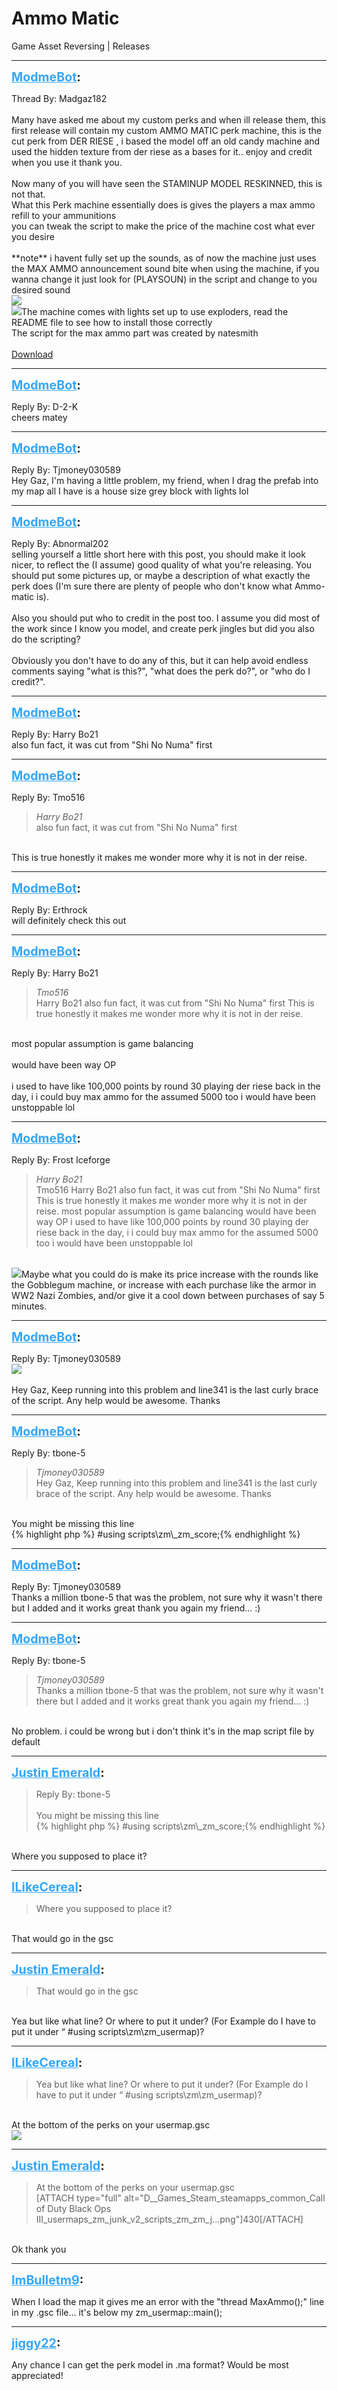 # Ammo Matic
Game Asset Reversing | Releases

---
<strong style="font-size: 1.4em;"><span style="text-decoration: underline;text-decoration-color: #34a7f9;"><span style="color:#34a7f9;">ModmeBot</span></span>:</strong>

<p>Thread By: Madgaz182<br /> <br />Many have asked me about my custom perks and when ill release them, this first release will contain my custom AMMO MATIC perk machine, this is the cut perk from DER RIESE , i based the model off an old candy machine and used the hidden texture from der riese as a bases for it.. enjoy and credit when you use it thank you.<br /><br />Now many of you will have seen the STAMINUP MODEL RESKINNED, this is not that.<br />What this Perk machine essentially does is gives the players a max ammo refill to your ammunitions<br />you can tweak the script to make the price of the machine cost what ever you desire<br /><br />**note** i havent fully set up the sounds, as of now the machine just uses the MAX AMMO announcement sound bite when using the machine, if you wanna change it just look for (PLAYSOUN) in the script and change to you desired sound<br /><img style="max-width: 500px;" src="https://i.imgur.com/dvteT7T.png"><br /><img style="max-width: 500px;" src="https://imgur.com/dvteT7T">The machine comes with lights set up to use exploders, read the README file to see how to install those correctly<br />The script for the max ammo part was created by natesmith<br /> <br /><a href="https://mega.nz/#!kDBTnLQK!trAuUxCtaJWjaDIUAJXHtriwSc6MT8Wn-ng6ZB_d41w">Download</a></p>

---
<strong style="font-size: 1.4em;"><span style="text-decoration: underline;text-decoration-color: #34a7f9;"><span style="color:#34a7f9;">ModmeBot</span></span>:</strong>

<p>Reply By: D-2-K<br />cheers matey</p>

---
<strong style="font-size: 1.4em;"><span style="text-decoration: underline;text-decoration-color: #34a7f9;"><span style="color:#34a7f9;">ModmeBot</span></span>:</strong>

<p>Reply By: Tjmoney030589<br />Hey Gaz, I&#39;m having a little problem, my friend, when I drag the prefab into my map all I have is a house size grey block with lights lol</p>

---
<strong style="font-size: 1.4em;"><span style="text-decoration: underline;text-decoration-color: #34a7f9;"><span style="color:#34a7f9;">ModmeBot</span></span>:</strong>

<p>Reply By: Abnormal202<br />selling yourself a little short here with this post, you should make it look nicer, to reflect the (I assume) good quality of what you&#39;re releasing. You should put some pictures up, or maybe a description of what exactly the perk does (I&#39;m sure there are plenty of people who don&#39;t know what Ammo-matic is).<br /> <br />Also you should put who to credit in the post too. I assume you did most of the work since I know you model, and create perk jingles but did you also do the scripting?<br /> <br />Obviously you don&#39;t have to do any of this, but it can help avoid endless comments saying &quot;what is this?&quot;, &quot;what does the perk do?&quot;, or &quot;who do I credit?&quot;.</p>

---
<strong style="font-size: 1.4em;"><span style="text-decoration: underline;text-decoration-color: #34a7f9;"><span style="color:#34a7f9;">ModmeBot</span></span>:</strong>

<p>Reply By: Harry Bo21<br />also fun fact, it was cut from &quot;Shi No Numa&quot; first</p>

---
<strong style="font-size: 1.4em;"><span style="text-decoration: underline;text-decoration-color: #34a7f9;"><span style="color:#34a7f9;">ModmeBot</span></span>:</strong>

<p>Reply By: Tmo516<br /><blockquote><em>Harry Bo21</em><br />also fun fact, it was cut from &quot;Shi No Numa&quot; first</blockquote><br /> This is true honestly it makes me wonder more why it is not in der reise.</p>

---
<strong style="font-size: 1.4em;"><span style="text-decoration: underline;text-decoration-color: #34a7f9;"><span style="color:#34a7f9;">ModmeBot</span></span>:</strong>

<p>Reply By: Erthrock<br />will definitely check this out</p>

---
<strong style="font-size: 1.4em;"><span style="text-decoration: underline;text-decoration-color: #34a7f9;"><span style="color:#34a7f9;">ModmeBot</span></span>:</strong>

<p>Reply By: Harry Bo21<br /><blockquote><em>Tmo516</em><br />Harry Bo21 also fun fact, it was cut from &quot;Shi No Numa&quot; first  This is true honestly it makes me wonder more why it is not in der reise.</blockquote><br /> most popular assumption is game balancing<br /> <br />would have been way OP<br /> <br />i used to have like 100,000 points by round 30 playing der riese back in the day, i i could buy max ammo for the assumed 5000 too i would have been unstoppable lol</p>

---
<strong style="font-size: 1.4em;"><span style="text-decoration: underline;text-decoration-color: #34a7f9;"><span style="color:#34a7f9;">ModmeBot</span></span>:</strong>

<p>Reply By: Frost Iceforge<br /><blockquote><em>Harry Bo21</em><br />Tmo516 Harry Bo21 also fun fact, it was cut from &quot;Shi No Numa&quot; first  This is true honestly it makes me wonder more why it is not in der reise.  most popular assumption is game balancing   would have been way OP   i used to have like 100,000 points by round 30 playing der riese back in the day, i i could buy max ammo for the assumed 5000 too i would have been unstoppable lol</blockquote><br /> <img style="max-width: 500px;" src="http://aviacreations.com/modme/emoticons/wassat.png">Maybe what you could do is make its price increase with the rounds like the Gobblegum machine, or increase with each purchase like the armor in WW2 Nazi Zombies, and/or give it a cool down between purchases of say 5 minutes.</p>

---
<strong style="font-size: 1.4em;"><span style="text-decoration: underline;text-decoration-color: #34a7f9;"><span style="color:#34a7f9;">ModmeBot</span></span>:</strong>

<p>Reply By: Tjmoney030589<br /><img style="max-width: 500px;" src="https://i.imgur.com/ZsF3qYJ.png"><br /> <br />Hey Gaz, Keep running into this problem and line341 is the last curly brace of the script. Any help would be awesome. Thanks</p>

---
<strong style="font-size: 1.4em;"><span style="text-decoration: underline;text-decoration-color: #34a7f9;"><span style="color:#34a7f9;">ModmeBot</span></span>:</strong>

<p>Reply By: tbone-5<br /><blockquote><em>Tjmoney030589</em><br />  Hey Gaz, Keep running into this problem and line341 is the last curly brace of the script. Any help would be awesome. Thanks </blockquote><br />You might be missing this line<br />{% highlight php %}
#using scripts\zm\_zm_score;{% endhighlight %}
</p>

---
<strong style="font-size: 1.4em;"><span style="text-decoration: underline;text-decoration-color: #34a7f9;"><span style="color:#34a7f9;">ModmeBot</span></span>:</strong>

<p>Reply By: Tjmoney030589<br />Thanks a million tbone-5 that was the problem, not sure why it wasn&#39;t there but I added and it works great thank you again my friend... :)</p>

---
<strong style="font-size: 1.4em;"><span style="text-decoration: underline;text-decoration-color: #34a7f9;"><span style="color:#34a7f9;">ModmeBot</span></span>:</strong>

<p>Reply By: tbone-5<br /><blockquote><em>Tjmoney030589</em><br />Thanks a million tbone-5 that was the problem, not sure why it wasn&#39;t there but I added and it works great thank you again my friend... :)</blockquote><br /> No problem. i could be wrong but i don&#39;t think it&#39;s in the map script file by default</p>

---
<strong style="font-size: 1.4em;"><span style="text-decoration: underline;text-decoration-color: #34a7f9;"><span style="color:#34a7f9;">Justin Emerald</span></span>:</strong>

<p><blockquote>Reply By: tbone-5<br /><br />You might be missing this line<br />{% highlight php %}
#using scripts\zm\_zm_score;{% endhighlight %}
</blockquote><br />Where you supposed to place it?</p>

---
<strong style="font-size: 1.4em;"><span style="text-decoration: underline;text-decoration-color: #34a7f9;"><span style="color:#34a7f9;">ILikeCereal</span></span>:</strong>

<p><blockquote>Where you supposed to place it?<br /></blockquote><br />That would go in the gsc</p>

---
<strong style="font-size: 1.4em;"><span style="text-decoration: underline;text-decoration-color: #34a7f9;"><span style="color:#34a7f9;">Justin Emerald</span></span>:</strong>

<p><blockquote>That would go in the gsc<br /></blockquote><br />Yea but like what line? Or where to put it under? (For Example do I have to put it under “ #using scripts\zm\zm_usermap)?</p>

---
<strong style="font-size: 1.4em;"><span style="text-decoration: underline;text-decoration-color: #34a7f9;"><span style="color:#34a7f9;">ILikeCereal</span></span>:</strong>

<p><blockquote>Yea but like what line? Or where to put it under? (For Example do I have to put it under “ #using scripts\zm\zm_usermap)?<br /></blockquote><br />At the bottom of the perks on your usermap.gsc<br /><img style="max-width: 500px;" src="{{ '/wiki/threads/assets/a.430.png' | relative_url }}"></p>

---
<strong style="font-size: 1.4em;"><span style="text-decoration: underline;text-decoration-color: #34a7f9;"><span style="color:#34a7f9;">Justin Emerald</span></span>:</strong>

<p><blockquote>At the bottom of the perks on your usermap.gsc<br />[ATTACH type=&quot;full&quot; alt=&quot;D__Games_Steam_steamapps_common_Call of Duty Black Ops III_usermaps_zm_junk_v2_scripts_zm_zm_j...png&quot;]430[/ATTACH]<br /></blockquote><br />Ok thank you</p>

---
<strong style="font-size: 1.4em;"><span style="text-decoration: underline;text-decoration-color: #34a7f9;"><span style="color:#34a7f9;">ImBulletm9</span></span>:</strong>

<p>When I load the map it gives me an error with the &quot;thread MaxAmmo();&quot; line in my .gsc file... it&#39;s below my zm_usermap::main();</p>

---
<strong style="font-size: 1.4em;"><span style="text-decoration: underline;text-decoration-color: #34a7f9;"><span style="color:#34a7f9;">jiggy22</span></span>:</strong>

<p>Any chance I can get the perk model in .ma format? Would be most appreciated!</p>
